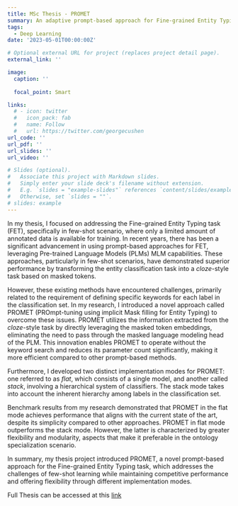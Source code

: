 ```yaml
---
title: MSc Thesis - PROMET
summary: An adaptive prompt-based approach for Fine-grained Entity Typing
tags:
  - Deep Learning
date: '2023-05-01T00:00:00Z'

# Optional external URL for project (replaces project detail page).
external_link: ''

image:
  caption: ''
  
  focal_point: Smart

links:
  # - icon: twitter
  #   icon_pack: fab
  #   name: Follow
  #   url: https://twitter.com/georgecushen
url_code: ''
url_pdf: ''
url_slides: ''
url_video: ''

# Slides (optional).
#   Associate this project with Markdown slides.
#   Simply enter your slide deck's filename without extension.
#   E.g. `slides = "example-slides"` references `content/slides/example-slides.md`.
#   Otherwise, set `slides = ""`.
# slides: example
---
```


In my thesis, I focused on addressing the Fine-grained Entity Typing task (FET), specifically in few-shot scenario, where only a limited amount of annotated data is available for training. In recent years, there has been a significant advancement in using prompt-based approaches for FET, leveraging Pre-trained Language Models (PLMs) MLM capabilities. These approaches, particularly in few-shot scenarios, have demonstrated superior performance by transforming the entity classification task into a *cloze*-style task based on masked tokens.

However, these existing methods have encountered challenges, primarily related to the requirement of defining specific keywords for each label in the classification set. In my research, I introduced a novel approach called PROMET (PROmpt-tuning using implicit Mask filling for Entity Typing) to overcome these issues. PROMET utilizes the information extracted from the *cloze*-style task by directly leveraging the masked token embeddings, eliminating the need to pass through the masked language modeling head of the PLM. This innovation enables PROMET to operate without the keyword search and reduces its parameter count significantly, making it more efficient compared to other prompt-based methods.

Furthermore, I developed two distinct implementation modes for PROMET: one referred to as *flat*, which consists of a single model, and another called *stack*, involving a hierarchical system of classifiers. The stack mode takes into account the inherent hierarchy among labels in the classification set.

Benchmark results from my research demonstrated that PROMET in the flat mode achieves performance that aligns with the current state of the art, despite its simplicity compared to other approaches. PROMET in flat mode outperforms the stack mode. However, the latter is characterized by greater flexibility and modularity, aspects that make it preferable in the ontology specialization scenario.

In summary, my thesis project introduced PROMET, a novel prompt-based approach for the Fine-grained Entity Typing task, which addresses the challenges of few-shot learning while maintaining competitive performance and offering flexibility through different implementation modes.

Full Thesis can be accessed at this [link](https://drive.google.com/file/d/1vL1OhKphkRIpsDQQDmomHL6mC9CExk-W/view?usp=sharing)

